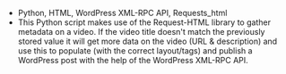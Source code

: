 - Python, HTML, WordPress XML-RPC API, Requests_html
- This Python script makes use of the Request-HTML library to gather metadata on a video. If the video title doesn't match the previously stored value it will get more data on the video (URL & description) and use this to populate (with the correct layout/tags) and publish a WordPress post with the help of the WordPress XML-RPC API.
